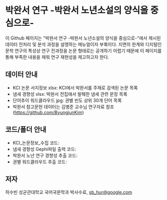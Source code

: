 # 박완서 연구 -박완서 노년소설의 양식을 중심으로-
이 Github 페이지는 "박완서 연구 -박완서 노년소설의 양식을 중심으로-"에서 제시된 데이터 전처리 및 분석 과정을 설명하는 메뉴얼이자 부록이다. 지면의 한계와 디지털인문학 연구의 특성상 연구 전과정을 논문 형태로는 공개하기 어렵기 때문에 이 페이지를 통해 부족한 내용을 채워 연구 재현성을 제고하고자 한다.

## 데이터 안내
- KCI 논문 서지정보 xlsx: KCI에서 박완서를 주제로 검색된 논문 목록
- 냄새 경향성 xlsx: 박완서 전집에서 발췌한 냄새 관련 문장 목록
- 단어추이 워드클라우드 jpg: 권별 빈도 상위 30개 단어 목록
- 박완서 참고문헌 데이터는 김병준 교수님 연구자료 참조(https://github.com/ByungjunKim)

## 코드/폴더 안내
- KCI_논문정보_수집 코드:
- 냄새 경향성 Gephi파일 출력 코드:
- 박완서 노년 연구 경향성 추출 코드:
- 권별 워드클라우드 추출 코드:

## 저자
허수빈 성균관대학교 국어국문학과 박사수료, sb_hur@google.com
